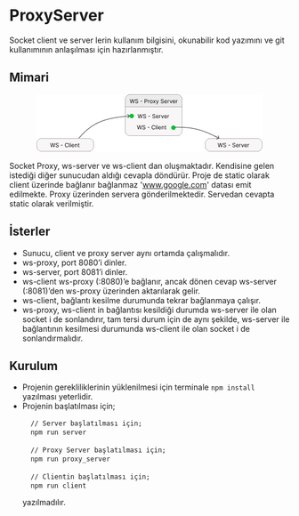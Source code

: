 # ProxyServer
Socket client ve server lerin kullanım bilgisini, okunabilir kod yazımını ve git kullanımının anlaşılması için hazırlanmıştır.

## Mimari
<p align="center">
<img src="https://github.com/Minexora/ProxyServer/blob/master/image/schema.png" />
</p>

Socket Proxy, ws-server ve ws-client dan oluşmaktadır. Kendisine gelen istediği diğer sunucudan aldığı cevapla döndürür.
Proje de static olarak client üzerinde bağlanır bağlanmaz 'www.google.com' datası emit edilmekte. Proxy üzerinden servera gönderilmektedir.
Servedan cevapta static olarak verilmiştir.

## İsterler
- Sunucu, client ve proxy server aynı ortamda çalışmalıdır.
- ws-proxy, port 8080’i dinler.
- ws-server, port 8081’i dinler.
- ws-client ws-proxy (:8080)’e bağlanır, ancak dönen cevap ws-server (:8081)’den ws-proxy üzerinden aktarılarak gelir.
- ws-client, bağlantı kesilme durumunda tekrar bağlanmaya çalışır.
- ws-proxy, ws-client in bağlantısı kesildiği durumda ws-server ile olan socket i de sonlandırır, tam tersi durum için de aynı şekilde,
  ws-server ile bağlantının kesilmesi durumunda ws-client ile olan socket i de sonlandırmalıdır.
  
## Kurulum
- Projenin gerekliliklerinin yüklenilmesi için terminale ```npm install ``` yazılması yeterlidir.
- Projenin başlatılması için;
  ``` 
    // Server başlatılması için;
    npm run server 
    
    // Proxy Server başlatılması için;
    npm run proxy_server
    
    // Clientin başlatılması için;
    npm run client
  ```
  yazılmadılır.
 
